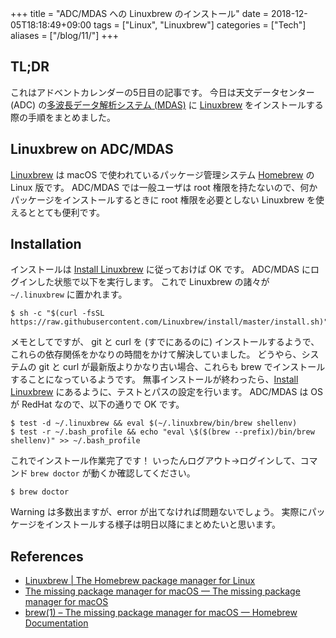 +++
title = "ADC/MDAS への Linuxbrew のインストール"
date  = 2018-12-05T18:18:49+09:00
tags  = ["Linux", "Linuxbrew"]
categories = ["Tech"]
aliases = ["/blog/11/"]
+++

## TL;DR

これはアドベントカレンダーの5日目の記事です。
今日は天文データセンター (ADC) の[多波長データ解析システム (MDAS)](https://www.adc.nao.ac.jp/MDAS/mdas_j.html) に [Linuxbrew](http://linuxbrew.sh/) をインストールする際の手順をまとめました。

## Linuxbrew on ADC/MDAS

[Linuxbrew](http://linuxbrew.sh/) は macOS で使われているパッケージ管理システム [Homebrew](https://brew.sh/) の Linux 版です。
ADC/MDAS では一般ユーザは root 権限を持たないので、何かパッケージをインストールするときに root 権限を必要としない Linuxbrew を使えるととても便利です。

## Installation

インストールは [Install Linuxbrew](http://linuxbrew.sh/) に従っておけば OK です。
ADC/MDAS にログインした状態で以下を実行します。
これで Linuxbrew の諸々が `~/.linuxbrew` に置かれます。

```shell
$ sh -c "$(curl -fsSL https://raw.githubusercontent.com/Linuxbrew/install/master/install.sh)"
```

メモとしてですが、 git と curl を (すでにあるのに) インストールするようで、これらの依存関係をかなりの時間をかけて解決していました。
どうやら、システムの git と curl が最新版よりかなり古い場合、これらも brew でインストールすることになっているようです。
無事インストールが終わったら、[Install Linuxbrew](http://linuxbrew.sh/) にあるように、テストとパスの設定を行います。
ADC/MDAS は OS が RedHat なので、以下の通りで OK です。

```shell
$ test -d ~/.linuxbrew && eval $(~/.linuxbrew/bin/brew shellenv)
$ test -r ~/.bash_profile && echo "eval \$($(brew --prefix)/bin/brew shellenv)" >> ~/.bash_profile
```

これでインストール作業完了です！
いったんログアウト→ログインして、コマンド `brew doctor` が動くか確認してください。

```shell
$ brew doctor
```

Warning は多数出ますが、error が出てなければ問題ないでしょう。
実際にパッケージをインストールする様子は明日以降にまとめたいと思います。

## References

+ [Linuxbrew | The Homebrew package manager for Linux](http://linuxbrew.sh/)
+ [The missing package manager for macOS — The missing package manager for macOS](https://brew.sh/)
+ [brew\(1\) – The missing package manager for macOS — Homebrew Documentation](https://docs.brew.sh/Manpage)
